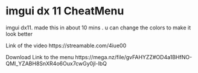 





<!DOCTYPE html>
<html>
<body>

<h1>imgui dx 11 CheatMenu</h1>
<p>imgui dx11. made this in about 10 mins . u can change the colors to make it look better</p>

<p>Link of the video https://streamable.com/4iue00</p>

<p>Download Link to the menu https://mega.nz/file/gvFAHYZZ#OD4a1BHfNO-QMl_YZABH8SnXR4o6Oux7cwGy0jl-IbQ </p>
 
</body>

</body>
</html>
